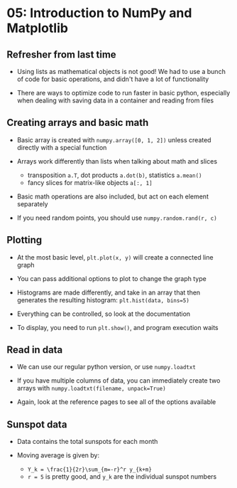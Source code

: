 05: Introduction to NumPy and Matplotlib
================================================================================

Refresher from last time
--------------------------------------------------------------------------------

- Using lists as mathematical objects is not good! We had to use a bunch of code
  for basic operations, and didn't have a lot of functionality

- There are ways to optimize code to run faster in basic python, especially when
  dealing with saving data in a container and reading from files


Creating arrays and basic math
--------------------------------------------------------------------------------

- Basic array is created with `numpy.array([0, 1, 2])` unless created directly
  with a special function

- Arrays work differently than lists when talking about math and slices
  - transposition `a.T`, dot products `a.dot(b)`, statistics `a.mean()`
  - fancy slices for matrix-like objects `a[:, 1]`

- Basic math operations are also included, but act on each element separately

- If you need random points, you should use `numpy.random.rand(r, c)`


Plotting
--------------------------------------------------------------------------------

- At the most basic level, `plt.plot(x, y)` will create a connected line graph

- You can pass additional options to plot to change the graph type

- Histograms are made differently, and take in an array that then generates the
  resulting histogram: `plt.hist(data, bins=5)`

- Everything can be controlled, so look at the documentation

- To display, you need to run `plt.show()`, and program execution waits


Read in data
--------------------------------------------------------------------------------

- We can use our regular python version, or use `numpy.loadtxt`

- If you have multiple columns of data, you can immediately create two arrays
  with `numpy.loadtxt(filename, unpack=True)`

- Again, look at the reference pages to see all of the options available


Sunspot data
--------------------------------------------------------------------------------

- Data contains the total sunspots for each month

- Moving average is given by:
  - `Y_k = \frac{1}{2r}\sum_{m=-r}^r y_{k+m}`
  - `r = 5` is pretty good, and `y_k` are the individual sunspot numbers

